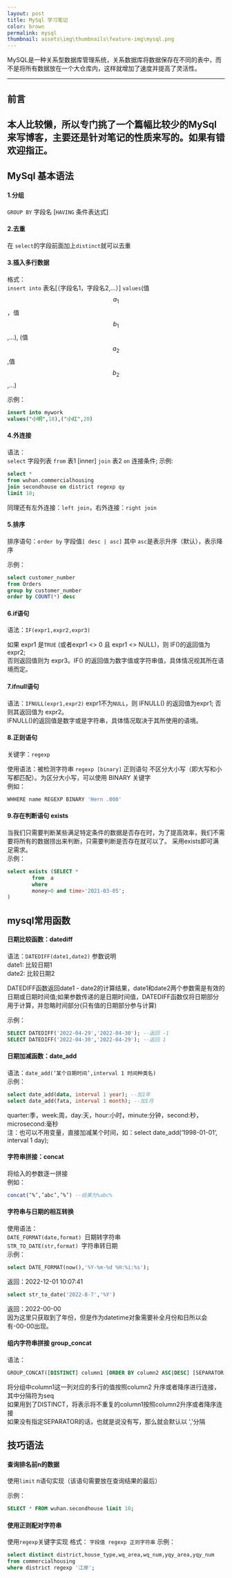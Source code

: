 ```yaml
---
layout: post
title: MySql 学习笔记
color: brown
permalink: mysql
thumbnail: assets\img\thumbnails\feature-img\mysql.png
---
```

MySQL是一种关系型数据库管理系统，关系数据库将数据保存在不同的表中，而不是将所有数据放在一个大仓库内，这样就增加了速度并提高了灵活性。

---
## 前言
本人比较懒，所以专门挑了一个篇幅比较少的MySql来写博客，主要还是针对笔记的性质来写的。如果有错欢迎指正。
---

## MySql 基本语法
#### 1.分组
`GROUP BY` 字段名 [`HAVING` 条件表达式]

#### 2.去重
在 `select`的字段前面加上`distinct`就可以去重

#### 3.插入多行数据

格式：<br>
`insert into` 表名[（字段名1，字段名2,…）] `values`(值$$a_1$$，值$$b_1$$,…), (值$$a_2$$,值$$b_2$$,…)

示例：
```sql
insert into mywork
values("小明",18),("小红",20)
```

#### 4.外连接
语法：<br>
`select` 字段列表 `from` 表1 [inner] `join` 表2 `on` 连接条件;
示例:

```sql
select * 
from wuhan.commercialhousing 
join secondhouse on district regexp qy
limit 10;
```

同理还有左外连接：`left join`，右外连接：`right join`

#### 5.排序

排序语句：`order by` 字段值`[ desc | asc]`
其中 `asc`是表示升序（默认），表示降序

示例：
```sql
select customer_number
from Orders
group by customer_number
order by COUNT(*) desc
```

#### 6.if语句

语法：`IF(expr1,expr2,expr3)`

如果 expr1 是`TRUE` (或者expr1 <> 0 且 expr1 <> NULL)，则 IF()的返回值为expr2;<br> 否则返回值则为 expr3。IF() 的返回值为数字值或字符串值，具体情况视其所在语境而定。

#### 7.ifnull语句

语法：`IFNULL(expr1,expr2)`
expr1不为`NULL`，则 IFNULL() 的返回值为expr1; 否则其返回值为 expr2。<br>IFNULL()的返回值是数字或是字符串，具体情况取决于其所使用的语境。

#### 8.正则语句

关键字：`regexp`

使用语法：被检测字符串 `regexp [binary]` 正则语句
不区分大小写（即大写和小写都匹配）。为区分大小写，可以使用 BINARY 关键字<br>例如：
```sql
WHHERE name REGEXP BINARY 'Hern .000'
```

#### 9.存在判断语句 exists

当我们只需要判断某些满足特定条件的数据是否存在时，为了提高效率，我们不需要将所有的数据捞出来判断，只需要判断是否存在就可以了。
采用exists即可满足需求。<br>
示例：<br>
```sql
select exists (SELECT *
        from  a 
        where
        money>0 and time>'2021-03-05';
)
```

## mysql常用函数

#### 日期比较函数：datediff

语法：`DATEDIFF(date1,date2)`
参数说明<br>
date1: 比较日期1<br>
date2: 比较日期2<br>

DATEDIFF函数返回date1 - date2的计算结果，date1和date2两个参数需是有效的日期或日期时间值;如果参数传递的是日期时间值，DATEDIFF函数仅将日期部分用于计算，并忽略时间部分(只有值的日期部分参与计算)

示例：
```sql
SELECT DATEDIFF('2022-04-29','2022-04-30'); --返回 -1
SELECT DATEDIFF('2022-04-30','2022-04-29'); --返回 1
```

#### 日期加减函数：date_add 

语法：`date_add(‘某个日期时间’,interval 1 时间种类名)`<br>
示例：

```sql
select date_add(data, interval 1 year); --加1年
select date_add(fata, interval 1 month); --加1月
```

quarter:季，week:周，day:天，hour:小时，minute:分钟，second:秒，microsecond:毫秒<br>
注：也可以不用变量，直接加减某个时间，如：select date_add(‘1998-01-01’, interval 1 day);

#### 字符串拼接：concat

将给入的参数逐一拼接<br>
例如：
```sql
concat(‘%’,’abc’,’%’) --结果为%abc%
```
#### 字符串与日期的相互转换
使用语法：<br>
`DATE_FORMAT(date,format) `日期转字符串<br>
`STR_TO_DATE(str,format) `字符串转日期<br>
示例：

```sql
select DATE_FORMAT(now(),'%Y-%m-%d %H:%i:%s');
```
返回：2022-12-01 10:07:41

```sql
select str_to_date('2022-8-7','%Y')
```
返回：2022-00-00<br>
因为这里只获取到了年份，但是作为datetime对象需要补全月份和日所以会有-00-00出现。

#### 组内字符串拼接 group_concat

语法：<br>
```sql
GROUP_CONCAT([DISTINCT] column1 [ORDER BY column2 ASC|DESC] [SEPARATOR seq])
```

将分组中column1这一列对应的多行的值按照column2 升序或者降序进行连接，其中分隔符为seq<br>
如果用到了DISTINCT，将表示将不重复的column1按照column2升序或者降序连接<br>
如果没有指定SEPARATOR的话，也就是说没有写，那么就会默认以 ','分隔

## 技巧语法

#### 查询排名前n的数据

使用`limit` n语句实现（该语句需要放在查询结果的最后）

示例：

```sql
SELECT * FROM wuhan.secondhouse limit 10;
```

#### 使用正则配对字符串

使用`regexp`关键字实现
格式： `字段值 regexp 正则字符串`
示例：

```sql
select distinct district,house_type,wq_area,wq_num,yqy_area,yqy_num
from commercialhousing
where district regexp '江岸';
```